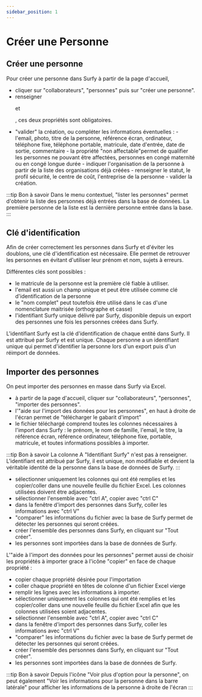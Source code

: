 ```yaml
---
sidebar_position: 1
---
```

# Créer une Personne


## Créer une personne

<Youtube code="eBXD7Atx9Dg"/>

Pour créer une personne dans Surfy à partir de la page d'accueil,
-   cliquer sur "collaborateurs", "personnes" puis sur "créer une personne". 
-   renseigner <P code="person:lastname" /> et <P code="person:firstname" />, ces deux propriétés sont obligatoires.
-   "valider" la création, ou compléter les informations éventuelles : 
        -   l'email, photo, titre de la personne, référence écran, ordinateur, téléphone fixe, téléphone portable, matricule, date d'entrée, date de sortie, commentaire
        -   la propriété "non affectable"permet de qualifier les personnes ne pouvant être affectées, personnes en congé maternité ou en congé longue durée
        -   indiquer l'organisation de la personne à partir de la liste des organisations déjà créées
        -   renseigner le statut, le profil sécurité, le centre de coût, l'entreprise de la personne
        -   valider la création.

:::tip Bon à savoir
 Dans le menu contextuel, "lister les personnes" permet d'obtenir la liste des personnes déjà entrées dans la base de données. La première personne de la liste est la dernière personne entrée dans la base.
 :::


## Clé d'identification

Afin de créer correctement les personnes dans Surfy et d'éviter les doublons, une clé d'identification est nécessaire. Elle permet de retrouver les personnes en évitant d'utiliser leur prénom et nom, sujets à erreurs.

Différentes clés sont possibles :

-   le matricule de la personne est la première clé fiable à utiliser.
-   l'email est aussi un champ unique et peut être utilisée comme clé d'identification de la personne
-   le "nom complet" peut toutefois être utilisé dans le cas d'une nomenclature maitrisée (orthographe et casse)
-   l'identifiant Surfy unique délivré par Surfy, disponible depuis un export des personnes une fois les personnes créées dans Surfy.

L'identifiant Surfy est la clé d'identification de chaque entité dans Surfy. Il est attribué par Surfy et est unique.
Chaque personne a un identifiant unique qui permet d'identifier la personne lors d'un export puis d'un réimport de données.


## Importer des personnes 

<Youtube code="J-SiqS2Wq8I"/>

On peut importer des personnes en masse dans Surfy via Excel.

-   à partir de la page d'accueil, cliquer sur "collaborateurs", "personnes", "importer des personnes".
-   l'"aide sur l'import des données pour les personnes", en haut à droite de l'écran permet de "télécharger le gabarit d'import"
-   le fichier téléchargé comprend toutes les colonnes nécessaires à l'import dans Surfy : le prénom, le nom de famille, l'email, le titre, la référence écran, référence ordinateur, téléphone fixe, portable, matricule, et toutes informations possibles à importer.

:::tip Bon à savoir
La colonne A "Identifiant Surfy" n'est pas à renseigner. L'identifiant est attribué par Surfy, il est unique, non modifiable et devient la véritable identité de la personne dans la base de données de Surfy.
:::

-   sélectionner uniquement les colonnes qui ont été remplies et les copier/coller dans une nouvelle feuille du fichier Excel. Les colonnes utilisées doivent être adjacentes.
 -  sélectionner l'ensemble avec "ctrl A", copier avec "ctrl C"
 -  dans la fenêtre d'import des personnes dans Surfy, coller les informations avec "ctrl V"
 -  "comparer" les informations du fichier avec la base de Surfy permet de détecter les personnes qui seront créées.
 -  créer l'ensemble des personnes dans Surfy, en cliquant sur "Tout créer".
 -  les personnes sont importées dans la base de données de Surfy.


L'"aide à l'import des données pour les personnes" permet aussi de choisir les propriétés à importer grace à l'icône "copier" en face de chaque propriété :
 
-   copier chaque propriété désirée pour l'importation
-   coller chaque propriété en têtes de colonne d'un fichier Excel vierge
-   remplir les lignes avec les informations à importer.
-   sélectionner uniquement les colonnes qui ont été remplies et les copier/coller dans une nouvelle feuille du fichier Excel afin que les colonnes utilisées soient adjacentes.
 -  sélectionner l'ensemble avec "ctrl A", copier avec "ctrl C"
 -  dans la fenêtre d'import des personnes dans Surfy, coller les informations avec "ctrl V"
 -  "comparer" les informations du fichier avec la base de Surfy permet de détecter les personnes qui seront créées.
 -  créer l'ensemble des personnes dans Surfy, en cliquant sur "Tout créer".
 -  les personnes sont importées dans la base de données de Surfy.




:::tip Bon à savoir
Depuis l'icône "Voir plus d'option pour la personne", on peut également "Voir les informations pour la personne dans la barre latérale" pour afficher les informations de la personne à droite de l'écran
:::